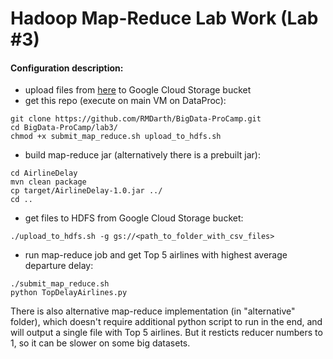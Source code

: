 
# Hadoop Map-Reduce Lab Work (Lab #3)

#### Configuration description:
 - upload files from [here](https://www.kaggle.com/usdot/flight-delays) to Google Cloud Storage bucket
 - get this repo (execute on main VM on DataProc):
```
git clone https://github.com/RMDarth/BigData-ProCamp.git
cd BigData-ProCamp/lab3/
chmod +x submit_map_reduce.sh upload_to_hdfs.sh
```
- build map-reduce jar (alternatively there is a prebuilt jar):
```
cd AirlineDelay
mvn clean package
cp target/AirlineDelay-1.0.jar ../
cd ..
```
- get files to HDFS from Google Cloud Storage bucket:
```
./upload_to_hdfs.sh -g gs://<path_to_folder_with_csv_files>
```
- run map-reduce job and get Top 5 airlines with highest average departure delay:
```
./submit_map_reduce.sh
python TopDelayAirlines.py
```

There is also alternative map-reduce implementation (in "alternative" folder), which doesn't require additional python script to run in the end, and will output a single file with Top 5 airlines. But it resticts reducer numbers to 1, so it can be slower on some big datasets.
